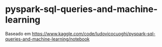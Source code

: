 # pyspark-sql-queries-and-machine-learning
Baseado em https://www.kaggle.com/code/ludovicocuoghi/pyspark-sql-queries-and-machine-learning/notebook
